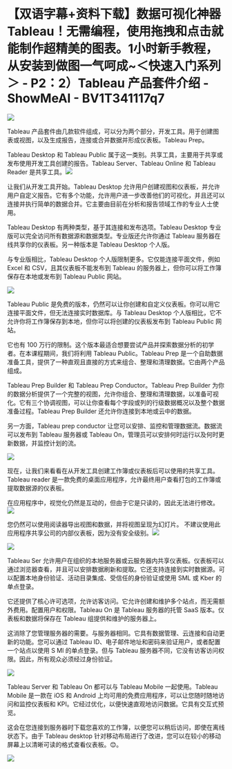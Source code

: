 # 【双语字幕+资料下载】数据可视化神器 Tableau！无需编程，使用拖拽和点击就能制作超精美的图表。1小时新手教程，从安装到做图一气呵成~＜快速入门系列＞ - P2：2）Tableau 产品套件介绍 - ShowMeAI - BV1T341117q7

![](img/ad13eef316705bda2e297b95df2e7067_0.png)

Tableau 产品套件由几款软件组成，可以分为两个部分，开发工具。用于创建图表或视图，以及生成报告，连接或合并数据并形成仪表板。Tableau Prep。

Tableau Desktop 和 Tableau Public 属于这一类别。共享工具，主要用于共享或发布使用开发工具创建的报告。Tableau Server、Tableau Online 和 Tableau Reader 是共享工具。![](img/ad13eef316705bda2e297b95df2e7067_2.png)

让我们从开发工具开始。Tableau Desktop 允许用户创建视图和仪表板，并允许用户自定义报告。它有多个功能，允许用户进一步改善他们的可视化，并且还可以连接并执行简单的数据合并。它主要由目前在分析和报告领域工作的专业人士使用。

Tableau Desktop 有两种类型，基于其连接和发布选项。Tableau Desktop 专业版可以完全访问所有数据源和数据类型。专业版还允许你通过 Tableau 服务器在线共享你的仪表板。另一种版本是 Tableau Desktop 个人版。

与专业版相比，Tableau Desktop 个人版限制更多。它仅能连接平面文件，例如 Excel 和 CSV，且其仪表板不能发布到 Tableau 的服务器上，但你可以将工作簿保存在本地或发布到 Tableau Public 网站。

![](img/ad13eef316705bda2e297b95df2e7067_4.png)

Tableau Public 是免费的版本，仍然可以让你创建和自定义仪表板。你可以用它连接平面文件，但无法连接实时数据库。与 Tableau Desktop 个人版相比，它不允许你将工作簿保存到本地，但你可以将创建的仪表板发布到 Tableau Public 网站。

它也有 100 万行的限制。这个版本最适合想要尝试产品并探索数据分析的初学者。在本课程期间，我们将利用 Tableau Public。Tableau Prep 是一个自助数据准备工具，提供了一种直观且直接的方式来组合、整理和清理数据。它由两个产品组成。

Tableau Prep Builder 和 Tableau Prep Conductor。Tableau Prep Builder 为你的数据分析提供了一个完整的视图，允许你组合、整理和清理数据，以准备可视化。它有三个协调视图，可以让你查看每个字段或列的行级数据概况以及整个数据准备过程。Tableau Prep Builder 还允许你连接到本地或云中的数据。

另一方面，Tableau prep conductor 让您可以安排、监控和管理数据流。数据流可以发布到 Tableau 服务器或 Tableau On，管理员可以安排何时运行以及何时更新数据，并监控计划的流。

![](img/ad13eef316705bda2e297b95df2e7067_6.png)

现在，让我们来看看在从开发工具创建工作簿或仪表板后可以使用的共享工具。Tableau reader 是一款免费的桌面应用程序，允许最终用户查看打包的工作簿或提取数据源的仪表板。

在应用程序中，视觉化仍然是互动的，但由于它是只读的，因此无法进行修改。![](img/ad13eef316705bda2e297b95df2e7067_8.png)

您仍然可以使用阅读器导出视图和数据，并将视图呈现为幻灯片。 不建议使用此应用程序共享公司的内部仪表板，因为没有安全级别。![](img/ad13eef316705bda2e297b95df2e7067_10.png)

![](img/ad13eef316705bda2e297b95df2e7067_11.png)

Tableau Ser 允许用户在组织的本地服务器或云服务器内共享仪表板。仪表板可以通过浏览器查看，并且可以安排数据刷新和提取。它还支持连接到实时数据源。可以配置本地身份验证、活动目录集成、受信任的身份验证或使用 SML 或 Kber 的单点登录。

它还提供了核心许可选项，允许访客访问。它允许创建和维护多个站点，而无需额外费用。配置用户和权限。Tableau On 是 Tableau 服务器的托管 SaaS 版本。仪表板和数据将保存在 Tableau 组提供和维护的服务器上。

这消除了您管理服务器的需要。与服务器相同。它具有数据管理、云连接和自动更新的功能。您可以通过 Tableau ID、电子邮件地址和密码来验证用户，或者配置一个站点以使用 S Ml 的单点登录。但与 Tableau 服务器不同，它没有访客访问权限。因此，所有观众必须经过身份验证。

![](img/ad13eef316705bda2e297b95df2e7067_13.png)

Tableau Server 和 Tableau On 都可以与 Tableau Mobile 一起使用。Tableau Mobile 是一款在 iOS 和 Android 上均可用的免费应用程序，可以让您随时随地访问和监控仪表板和 KPI。它经过优化，以便快速直观地访问数据。它具有交互式预览。

这会在您连接到服务器时下载您喜欢的工作簿，以便您可以稍后访问，即使在离线状态下。由于 Tableau desktop 针对移动布局进行了改进，您可以在较小的移动屏幕上以清晰可读的格式查看仪表板。😊。

![](img/ad13eef316705bda2e297b95df2e7067_15.png)
